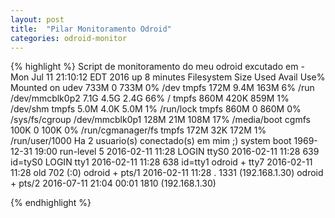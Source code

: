 ```yaml
---
layout: post
title:  "Pilar Monitoramento Odroid"
categories: odroid-monitor
---
```


{% highlight %}
Script de monitoramento do meu odroid excutado em - Mon Jul 11 21:10:12 EDT 2016
up 8 minutes
Filesystem      Size  Used Avail Use% Mounted on
udev            733M     0  733M   0% /dev
tmpfs           172M  9.4M  163M   6% /run
/dev/mmcblk0p2  7.1G  4.5G  2.4G  66% /
tmpfs           860M  420K  859M   1% /dev/shm
tmpfs           5.0M  4.0K  5.0M   1% /run/lock
tmpfs           860M     0  860M   0% /sys/fs/cgroup
/dev/mmcblk0p1  128M   21M  108M  17% /media/boot
cgmfs           100K     0  100K   0% /run/cgmanager/fs
tmpfs           172M   32K  172M   1% /run/user/1000
Ha 2 usuario(s) conectado(s) em mim ;)
           system boot  1969-12-31 19:00
           run-level 5  2016-02-11 11:28
LOGIN      ttyS0        2016-02-11 11:28               639 id=tyS0
LOGIN      tty1         2016-02-11 11:28               638 id=tty1
odroid   + tty7         2016-02-11 11:28  old          702 (:0)
odroid   + pts/1        2016-02-11 11:28   .          1331 (192.168.1.30)
odroid   + pts/2        2016-07-11 21:04 00:01        1810 (192.168.1.30)

{% endhighlight %}
